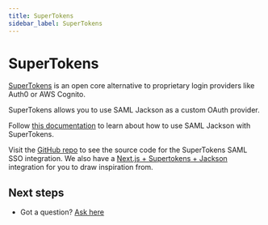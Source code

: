 ```yaml
---
title: SuperTokens
sidebar_label: SuperTokens
---
```


# SuperTokens

[SuperTokens](https://supertokens.com/) is an open core alternative to proprietary login providers like Auth0 or AWS Cognito.

SuperTokens allows you to use SAML Jackson as a custom OAuth provider.

Follow [this documentation](https://supertokens.com/docs/thirdpartyemailpassword/common-customizations/saml/with-boxyhq/integration-steps) to learn about how to use SAML Jackson with SuperTokens.

Visit the [GitHub repo](https://github.com/supertokens/jackson-supertokens-express) to see the source code for the SuperTokens SAML SSO integration. We also have a [Next.js + Supertokens + Jackson](https://github.com/nadilas/jackson-next-supertokens) integration for you to draw inspiration from.

## Next steps

- Got a question? [Ask here](https://discord.gg/uyb7pYt4Pa)
